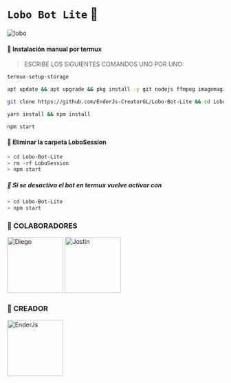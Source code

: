 # `Lobo Bot Lite` 🐺

![lobo](https://telegra.ph/file/b779934250bddcd1cf47a.jpg)

#### 🐺 Instalación manual por termux

> ESCRIBE LOS SIGUIENTES COMANDOS UNO POR UNO:

```bash
termux-setup-storage
```
```bash
apt update && apt upgrade && pkg install -y git nodejs ffmpeg imagemagick yarn
```
```bash
git clone https://github.com/EnderJs-CreatorGL/Lobo-Bot-Lite && cd Lobo-Bot-Lite
```
```bash
yarn install && npm install
```
```bash
npm start
```

#### 🐺 Eliminar la carpeta LoboSession

```bash
> cd Lobo-Bot-Lite
> rm -rf LoboSession
> npm start
```

##### 🐺 Si se desactiva el bot en termux vuelve activar con

```bash
> cd Lobo-Bot-Lite
> npm start
```

### 💠 COLABORADORES
<a
href="https://github.com/Dev-Diego"><img src="https://github.com/Dev-Diego.png" width="130" height="130" alt="Diego"/></a> <a
href="https://github.com/Jostin207"><img src="https://github.com/Jostin207.png" width="130" height="130" alt="Jostin"/></a>

### 💠 CREADOR
<a
href="https://github.com/EnderJs-CreatorGL"><img src="https://github.com/EnderJs-CreatorGL.png" width="130" height="130" alt="EnderJs"/></a>